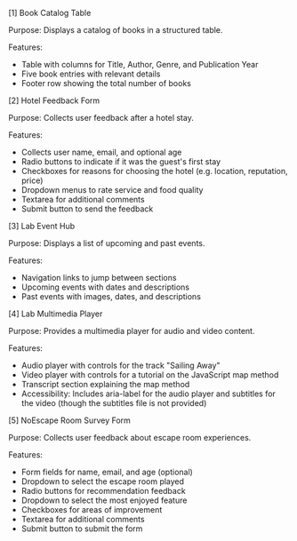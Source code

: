 [1] Book Catalog Table

Purpose: Displays a catalog of books in a structured table.

Features:
- Table with columns for Title, Author, Genre, and Publication Year
- Five book entries with relevant details
- Footer row showing the total number of books

[2] Hotel Feedback Form

Purpose: Collects user feedback after a hotel stay.

Features:
- Collects user name, email, and optional age
- Radio buttons to indicate if it was the guest's first stay
- Checkboxes for reasons for choosing the hotel (e.g. location, reputation, price)
- Dropdown menus to rate service and food quality
- Textarea for additional comments
- Submit button to send the feedback

[3] Lab Event Hub

Purpose: Displays a list of upcoming and past events.

Features:
- Navigation links to jump between sections
- Upcoming events with dates and descriptions
- Past events with images, dates, and descriptions

[4] Lab Multimedia Player

Purpose: Provides a multimedia player for audio and video content.

Features:
- Audio player with controls for the track "Sailing Away"
- Video player with controls for a tutorial on the JavaScript map method
- Transcript section explaining the map method
- Accessibility: Includes aria-label for the audio player and subtitles for the video (though the subtitles file is not provided)

[5] NoEscape Room Survey Form

Purpose: Collects user feedback about escape room experiences.

Features:
- Form fields for name, email, and age (optional)
- Dropdown to select the escape room played
- Radio buttons for recommendation feedback
- Dropdown to select the most enjoyed feature
- Checkboxes for areas of improvement
- Textarea for additional comments
- Submit button to submit the form
